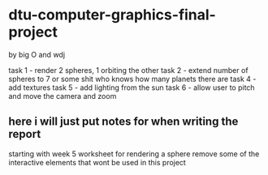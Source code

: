 # dtu-computer-graphics-final-project

by big O and wdj

task 1 - render 2 spheres, 1 orbiting the other
task 2 - extend number of spheres to 7 or some shit who knows how many planets there are
task 4 - add textures
task 5 - add lighting from the sun
task 6 - allow user to pitch and move the camera and zoom

## here i will just put notes for when writing the report

starting with week 5 worksheet for rendering a sphere
remove some of the interactive elements that wont be used in this project
